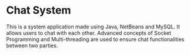 # Chat System
This is a system application made using Java, NetBeans and MySQL. It allows users to chat with each other. Advanced concepts of Socket Programming and Multi-threading are used to ensure chat functionalities between two parties.
